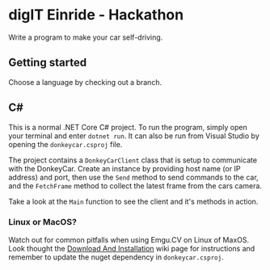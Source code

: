 # digIT Einride - Hackathon

Write a program to make your car self-driving.

## Getting started

Choose a language by checking out a branch.

## C#

This is a normal .NET Core C# project. To run the program, simply open your
terminal and enter `dotnet run`. It can also be run from Visual Studio by
opening the `donkeycar.csproj` file.

The project contains a `DonkeyCarClient` class that is setup to communicate with
the DonkeyCar. Create an instance by providing host name (or IP address) and
port, then use the `Send` method to send commands to the car, and the
`FetchFrame` method to collect the latest frame from the cars camera.

Take a look at the `Main` function to see the client and it's methods in action.

### Linux or MacOS?

Watch out for common pitfalls when using Emgu.CV on Linux of MaxOS. Look thought
the [Download And Installation](https://www.emgu.com/wiki/index.php/Download_And_Installation)
wiki page for instructions and remember to update the nuget dependency in
`donkeycar.csproj`.
